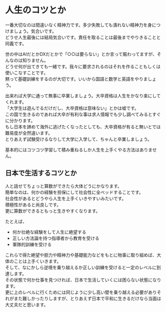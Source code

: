 # 人生のコツとか

一番大切なのは間違いなく精神力です。多少失敗しても潰れない精神力を身につけましょう。気合いです。  
どうせ人生最後には結局気合いです。責任を取ることは最後までやりきることと同義です。  

世の中はAIだとかDXだとかで「○○は要らない」とか言って賑わってますが、そんなのは知りません。  
どうせ何が出てきても一緒です。我々に要求されるのはそれを作ることもしくは使いこなすことです。  
黙って基礎訓練をするのが大切です。いいから国語と数学と英語をやりましょう。  

出来れば大学に通って無事に卒業しましょう。大卒資格は人生をかなり楽にしてくれます。  
「大学生は遊んでるだけだし、大卒資格は意味ない」とかは嘘です。  
この国で生きるのであれば大卒が有利な事は求人情報でも少し調べてみるとすぐに分かります。  
もし日本を諦めて海外に逃げたくなったとしても、大卒資格が有ると無いとでは難易度が全然違います。  
とりあえず試験受けるなりして大学に入学して、ちゃんと卒業しましょう。  

基本的にはコツコツ学習して積み重ねるしか人生を上手くやる方法はありません。  

## 日本で生活するコツとか

人と話せてちょっと算数ができたら大体どうにかなります。  
簡単なのは、何かの経験を担保にして社会性に全ベッドすることです。  
社会性があるとどうやら人生を上手くいきやすいみたいです。  
積極性があると尚良しです。  
更に算数ができるともっと生きやすくなります。  

たとえば、  

- 何か壮絶な経験をして人生に絶望する
- 正しい方法論を持つ指導者から教育を受ける
- 軍隊的訓練を受ける

これらで得た絶望や胆力や精神力や基礎能力などをもとに物事に取り組めば、大体のことは上手くいきます。  
そして、なにかしら逆境を乗り越えるか正しい訓練を受けると一定のレベルに到達します。  
その状態で何か仕事を見つければ、日本で生活していくには困らない状態になります。  
更に上のレベルに行くためには同じように少し高い壁を乗り越える必要がありそれがまた難しかったりしますが、とりあえず日本で平和に生きるだけなら当面は大丈夫だと思います。  
